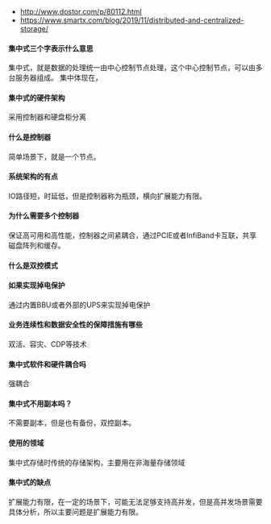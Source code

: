 - http://www.dostor.com/p/80112.html
- https://www.smartx.com/blog/2019/11/distributed-and-centralized-storage/


#### 集中式三个字表示什么意思
集中式，就是数据的处理统一由中心控制节点处理，这个中心控制节点，可以由多台服务器组成。
集中体现在，

#### 集中式的硬件架构
采用控制器和硬盘柜分离

#### 什么是控制器
简单场景下，就是一个节点。

#### 系统架构的有点
IO路径短，时延低，但是控制器称为瓶颈，横向扩展能力有限。



#### 为什么需要多个控制器
保证高可用和高性能，控制器之间紧耦合，通过PCIE或者InfiBand卡互联，共享磁盘阵列和缓存。

#### 什么是双控模式


#### 如果实现掉电保护
通过内置BBU或者外部的UPS来实现掉电保护


#### 业务连续性和数据安全性的保障措施有哪些
双活、容灾、CDP等技术

#### 集中式软件和硬件耦合吗
强耦合

#### 集中式不用副本吗？
不需要副本，但是也有备份，双控副本。

#### 使用的领域
集中式存储时传统的存储架构，主要用在非海量存储领域

#### 集中式的缺点
扩展能力有限，在一定的场景下，可能无法足够支持高并发，但是高并发场景需要具体分析，所以主要问题是扩展能力有限。

